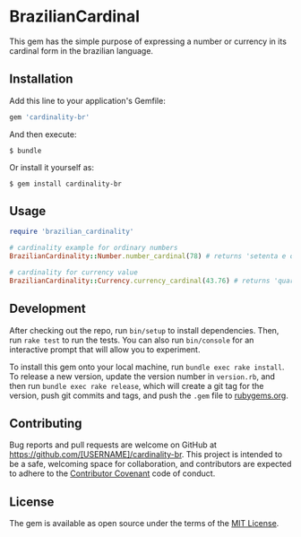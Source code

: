 # BrazilianCardinal

This gem has the simple purpose of expressing a number or currency in its cardinal form in the brazilian language.

## Installation

Add this line to your application's Gemfile:

```ruby
gem 'cardinality-br'
```

And then execute:

    $ bundle

Or install it yourself as:

    $ gem install cardinality-br

## Usage

```ruby
require 'brazilian_cardinality'

# cardinality example for ordinary numbers
BrazilianCardinality::Number.number_cardinal(78) # returns 'setenta e oito'

# cardinality for currency value
BrazilianCardinality::Currency.currency_cardinal(43.76) # returns 'quarenta e três reais e setenta e seis centavos'
```

## Development

After checking out the repo, run `bin/setup` to install dependencies. Then, run `rake test` to run the tests. You can also run `bin/console` for an interactive prompt that will allow you to experiment.

To install this gem onto your local machine, run `bundle exec rake install`. To release a new version, update the version number in `version.rb`, and then run `bundle exec rake release`, which will create a git tag for the version, push git commits and tags, and push the `.gem` file to [rubygems.org](https://rubygems.org).

## Contributing

Bug reports and pull requests are welcome on GitHub at https://github.com/[USERNAME]/cardinality-br. This project is intended to be a safe, welcoming space for collaboration, and contributors are expected to adhere to the [Contributor Covenant](http://contributor-covenant.org) code of conduct.


## License

The gem is available as open source under the terms of the [MIT License](http://opensource.org/licenses/MIT).
